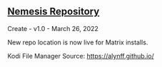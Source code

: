 <h2><a href="https://github.com/alynFF/plugin.video.nemesis">Nemesis Repository</a></h2>

Create - v1.0 - March 26, 2022

New repo location is now live for Matrix installs.

Kodi File Manager Source:
https://alynff.github.io/

